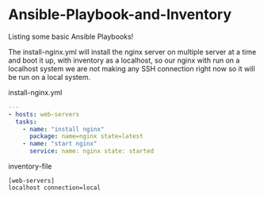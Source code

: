 # Ansible-Playbook-and-Inventory
Listing some basic Ansible Playbooks!

The install-nginx.yml will install the nginx server on multiple server at a time and boot it up, with inventory as a localhost, so our nginx with run on a localhost system we are not making any SSH connection right now so it will be run on a local system.

install-nginx.yml

```yml
---
- hosts: web-servers
  tasks:
    - name: "install nginx"
      package: name=nginx state=latest
    - name: "start nginx"
      service: name: nginx state: started
```

inventory-file

```
[web-servers]
localhost connection=local
```

